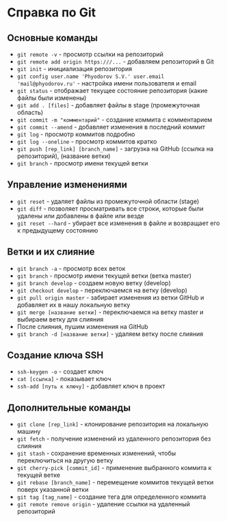 # Справка по Git

## Основные команды

- `git remote -v` - просмотр ссылки на репозиторий
- `git remote add origin https:///...` - добавляем репозиторий в Git
- `git init` - инициализация репозитория
- `git config user.name 'Phyodorov S.V.' user.email 'mail@phyodorov.ru'` - настройка имени пользователя и email
- `git status` - отображает текущее состояние репозитория (какие файлы были изменены)
- `git add . [files]` - добавляет файлы в stage (промежуточная область)
- `git commit -m "комментарий"` - создание коммита с комментарием
- `git commit --amend` - добавляет изменения в последний коммит
- `git log` - просмотр коммитов подробно
- `git log --oneline` - просмотр коммитов кратко
- `git push [rep_link] [branch_name]` - загрузка на GitHub (ссылка на репозиторий), (название ветки)
- `git branch` - просмотр имени текущей ветки

## Управление изменениями

- `git reset` - удаляет файлы из промежуточной области (stage)
- `git diff` - позволяет просматривать все строки, которые были удалены или добавлены в файле или везде
- `git reset --hard` - убирает все изменения в файле и возвращает его к предыдущему состоянию

## Ветки и их слияние

- `git branch -a` - просмотр всех веток
- `git branch` - просмотр имени текущей ветки (ветка master)
- `git branch develop` - создаем новую ветку (develop)
- `git checkout develop` - переключаемся на ветку (develop)
- `git pull origin master` - забирает изменения из ветки GitHub и добавляет их в нашу локальную ветку
- `git merge [название ветки]` - переключаемся на ветку master и выбираем ветку для слияния
- После слияния, пушим изменения на GitHub
- `git branch -d [название ветки]` - удаляем ветку после слияния

## Создание ключа SSH

- `ssh-keygen -o` - создает ключ
- `cat [ссылка]` - показывает ключ
- `ssh-add [путь к ключу]` - добавляет ключ в проект

## Дополнительные команды

- `git clone [rep_link]` - клонирование репозитория на локальную машину
- `git fetch` - получение изменений из удаленного репозитория без слияния
- `git stash` - сохранение временных изменений, чтобы переключиться на другую ветку
- `git cherry-pick [commit_id]` - применение выбранного коммита к текущей ветке
- `git rebase [branch_name]` - перемещение коммитов текущей ветки поверх указанной ветки
- `git tag [tag_name]` - создание тега для определенного коммита
- `git remote remove origin` - удаление ссылки на удаленный репозиторий

